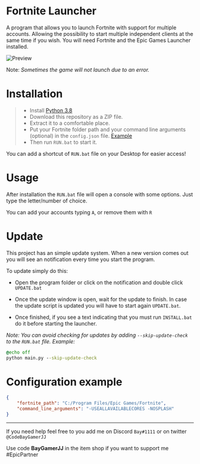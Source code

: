 # Fortnite Launcher

A program that allows you to launch Fortnite with support for multiple accounts.
Allowing the possibility to start multiple independent clients at the same time if you wish.
You will need Fortnite and the Epic Games Launcher installed.

![Preview](https://media.discordapp.net/attachments/838192486547324938/871619987683573800/fnlauncher.png?width=881&height=461)

Note:
_Sometimes the game will not launch due to an error._

# Installation

> - Install [Python 3.8](https://www.python.org/downloads/)
> - Download this repository as a ZIP file.
> - Extract it to a comfortable place.
> - Put your Fortnite folder path and your command line arguments (optional) in the `config.json` file. [Example](#Configuration-example)
> - Then run `RUN.bat` to start it.

You can add a shortcut of `RUN.bat` file on your Desktop for easier access!

# Usage

After installation the `RUN.bat` file will open a console with some options.
Just type the letter/number of choice.

You can add your accounts typing `A`, or remove them with `R`

# Update

This project has an simple update system. When a new version comes out you will see an notification every time you start the program. 

To update simply do this:

- Open the program folder or click on the notification and double click `UPDATE.bat`
- Once the update window is open, wait for the update to finish.
In case the update script is updated you will have to start again `UPDATE.bat`.

- Once finished, if you see a text indicating that you must run `INSTALL.bat` do it before starting the launcher.

_Note:_
_You can avoid checking for updates by adding `--skip-update-check` to the `RUN.bat` file.
Example:_
```bat
@echo off
python main.py --skip-update-check
```

# Configuration example

```json
{
    "fortnite_path": "C:/Program Files/Epic Games/Fortnite",
    "command_line_arguments": "-USEALLAVAILABLECORES -NOSPLASH"
}
```


---

If you need help feel free to you add me on Discord `Bay#1111` or on twitter `@CodeBayGamerJJ`

Use code **BayGamerJJ** in the item shop if you want to support me #EpicPartner